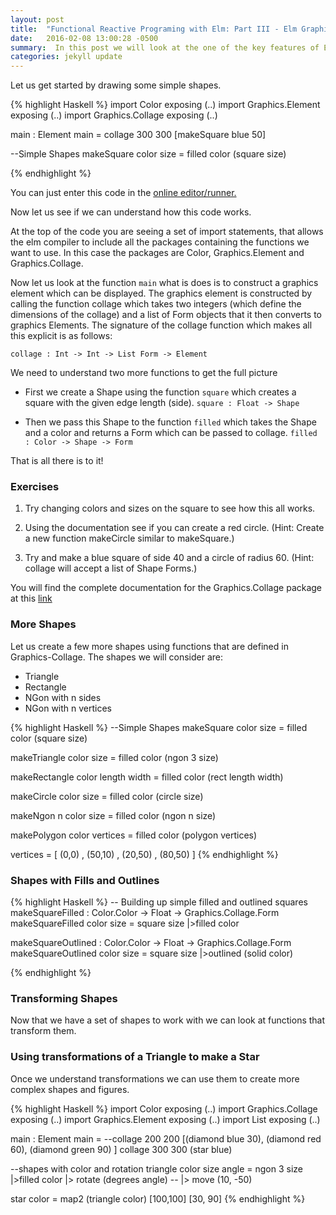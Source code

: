 ```yaml
---
layout: post
title:  "Functional Reactive Programing with Elm: Part III - Elm Graphics"
date:   2016-02-08 13:00:28 -0500
summary:  In this post we will look at the one of the key features of Elm, Graphics. Doing graphics in a functional programming languages allows us to use the composability of functional languages to make our graphics programs more compositional. We will see how this reflects the  compositonal nature of the way transformations act on Shapes.
categories: jekyll update
---
```


Let us get started by drawing some simple shapes.

{% highlight Haskell %}
import Color exposing (..)
import Graphics.Element exposing (..)
import Graphics.Collage exposing (..)

main : Element
main =
  collage 300 300
    [makeSquare blue 50]

--Simple Shapes
makeSquare color size =
  filled color (square size)

{% endhighlight %}

You can just enter this code in the [online editor/runner.][try-elm]

Now let us see if we can understand how this code works.

At the top of the code you are seeing a set of import statements, that allows the elm compiler to include all the packages containing the functions we want to use. In this case the packages are Color, Graphics.Element  and Graphics.Collage.

Now let us look at the function `main` what is does is to construct a graphics element which can be displayed. The graphics element is constructed by calling the function collage which takes two integers (which define the dimensions of the collage) and a list of Form objects that it then converts to graphics Elements. The signature of the collage function which makes all this explicit is as follows:

`collage : Int -> Int -> List Form -> Element`

We need to understand two more functions to get the full picture

* First we create a Shape using the function `square` which creates a square with the given edge length (side).
`square : Float -> Shape`

* Then we pass this Shape to the function `filled` which takes the Shape and a color and returns a Form which can be passed to collage.
`filled : Color -> Shape -> Form`

That is all there is to it!

### Exercises

1. Try changing colors and sizes on the square to see how this all works.

2. Using the documentation see if you can create a red circle. (Hint: Create a new function makeCircle similar to makeSquare.)

3. Try and make a blue square of side 40 and a circle of radius 60. (Hint: collage will accept a list of Shape Forms.)

You will find the complete documentation for the Graphics.Collage package at this [link][elm-graphics-collage]

### More Shapes

Let us create a few more shapes using functions that are defined in Graphics-Collage. The shapes we will consider are:

* Triangle
* Rectangle
* NGon with n sides
* NGon with n vertices

{% highlight Haskell %}
--Simple Shapes
makeSquare color size =
  filled color (square size)

makeTriangle color size =
  filled color (ngon 3 size)

makeRectangle color length width =
  filled color (rect length width)

makeCircle color size =
  filled color (circle size)

makeNgon n color size =
  filled color (ngon n size)

makePolygon color vertices  =
  filled color (polygon vertices)

vertices = [  (0,0)
            , (50,10)
            , (20,50)
            , (80,50)
            ]
{% endhighlight %}

### Shapes with Fills and Outlines

{% highlight Haskell %}
-- Building up simple filled and outlined squares
makeSquareFilled : Color.Color -> Float -> Graphics.Collage.Form
makeSquareFilled color size =
 square size
 |>filled color

makeSquareOutlined : Color.Color -> Float -> Graphics.Collage.Form
makeSquareOutlined color size =
  square size
  |>outlined (solid color)

{% endhighlight %}

### Transforming Shapes

Now that we have a set of shapes to work with we can look at functions that transform them.


### Using transformations of a Triangle to make a Star

Once we understand transformations we can use them to create more complex shapes and figures.

{% highlight Haskell %}
import Color exposing (..)
import Graphics.Collage exposing (..)
import Graphics.Element exposing (..)
import List exposing (..)

main : Element
main =
  --collage 200 200 [(diamond blue 30), (diamond red 60), (diamond green 90) ]
  collage 300 300 (star blue)

--shapes with color and rotation
triangle color size angle =
  ngon 3 size
  |>filled color
  |> rotate (degrees angle)
--  |> move (10, -50)

star color = map2 (triangle color) [100,100] [30, 90]
{% endhighlight %}

[try-elm]: http://elm-lang.org/try
[elm-core]:http://package.elm-lang.org/packages/elm-lang/core/3.0.0/
[elm-packages]: http://package.elm-lang.org/
[Czaplicki-talk]: https://www.youtube.com/watch?v=ZTliDiWDV0k
[elm-graphics-collage]:http://package.elm-lang.org/packages/elm-lang/core/2.0.1/Graphics-Collage
